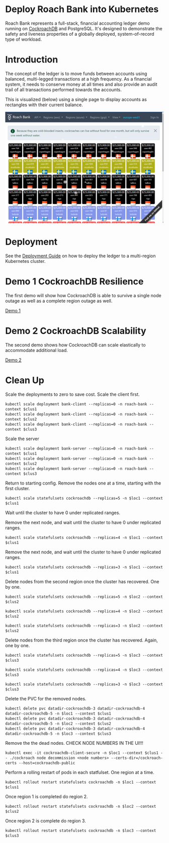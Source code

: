 # Deploy Roach Bank into Kubernetes

Roach Bank represents a full-stack, financial accounting ledger demo running on [CockroachDB](https://www.cockroachlabs.com/)
and PostgreSQL. It's designed to demonstrate the safety and liveness properties of a globally deployed, 
system-of-record type of workload.

# Introduction

The concept of the ledger is to move funds between accounts using balanced, multi-legged transactions 
at a high frequency. As a financial system, it needs to conserve money at all times and also provide 
an audit trail of all transactions performed towards the accounts.

This is visualized (below) using a single page to display accounts as rectangles with their current
balance.

![frontend](docs/diagram_frontend.png)

# Deployment

See the [Deployment Guide](deploy/README.md) on how to deploy the ledger to a multi-region Kubernetes cluster.

# Demo 1 CockroachDB Resilience

The first demo will show how CockroachDB is able to survive a single node outage as well as a complete region outage as well.

[Demo 1](resiliancey/README.md)

# Demo 2 CockroachDB Scalability

The second demo shows how CockroachDB can scale elastically to accommodate additional load.

[Demo 2](scalability/README.md)

# Clean Up

Scale the deployments to zero to save cost. Scale the client first.
```
kubectl scale deployment bank-client --replicas=0 -n roach-bank --context $clus1
kubectl scale deployment bank-client --replicas=0 -n roach-bank --context $clus2
kubectl scale deployment bank-client --replicas=0 -n roach-bank --context $clus3
```
Scale the server
```
kubectl scale deployment bank-server --replicas=0 -n roach-bank --context $clus1
kubectl scale deployment bank-server --replicas=0 -n roach-bank --context $clus2
kubectl scale deployment bank-server --replicas=0 -n roach-bank --context $clus3
```

Return to starting config. Remove the nodes one at a time, starting with the first cluster.
```
kubectl scale statefulsets cockroachdb --replicas=5 -n $loc1 --context $clus1
```
Wait until the cluster to have 0 under replicated ranges.


Remove the next node, and wait until the cluster to have 0 under replicated ranges.
```
kubectl scale statefulsets cockroachdb --replicas=4 -n $loc1 --context $clus1
```

Remove the next node, and wait until the cluster to have 0 under replicated ranges.
```
kubectl scale statefulsets cockroachdb --replicas=3 -n $loc1 --context $clus1
```

Delete nodes from the second region once the cluster has recovered. One by one.
```
kubectl scale statefulsets cockroachdb --replicas=5 -n $loc2 --context $clus2
```
```
kubectl scale statefulsets cockroachdb --replicas=4 -n $loc2 --context $clus2
```
```
kubectl scale statefulsets cockroachdb --replicas=3 -n $loc2 --context $clus2
```

Delete nodes from the third region once the cluster has recovered. Again, one by one.
```
kubectl scale statefulsets cockroachdb --replicas=5 -n $loc3 --context $clus3
```

```
kubectl scale statefulsets cockroachdb --replicas=4 -n $loc3 --context $clus3
```

```
kubectl scale statefulsets cockroachdb --replicas=3 -n $loc3 --context $clus3
```

Delete the PVC for the removed nodes.
```
kubectl delete pvc datadir-cockroachdb-3 datadir-cockroachdb-4 datadir-cockroachdb-5 -n $loc1 --context $clus1
kubectl delete pvc datadir-cockroachdb-3 datadir-cockroachdb-4 datadir-cockroachdb-5 -n $loc2 --context $clus2
kubectl delete pvc datadir-cockroachdb-3 datadir-cockroachdb-4 datadir-cockroachdb-5 -n $loc3 --context $clus3
```

Remove the the dead nodes. CHECK NODE NUMBERS IN THE UI!!!
```
kubectl exec -it cockroachdb-client-secure -n $loc1 --context $clus1 -- ./cockroach node decommission <node numbers> --certs-dir=/cockroach-certs --host=cockroachdb-public
```


Perform a rolling restart of pods in each statfulset. One region at a time.
```
kubectl rollout restart statefulsets cockroachdb -n $loc1 --context $clus1
```
Once region 1 is completed do region 2.
```
kubectl rollout restart statefulsets cockroachdb -n $loc2 --context $clus2
```
Once region 2 is complete do region 3.
```
kubectl rollout restart statefulsets cockroachdb -n $loc3 --context $clus3
```

